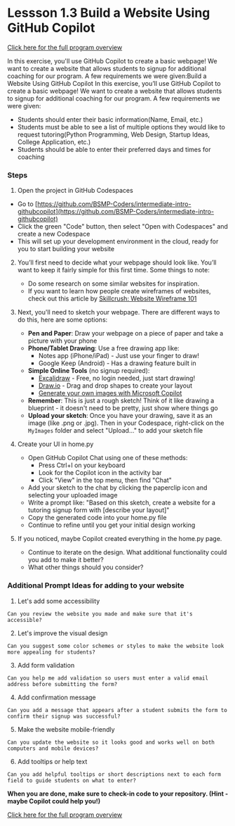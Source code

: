 # Lessson 1.3 Build a Website Using GitHub Copilot

[Click here for the full program overview](https://bsmp-coders.github.io/#/2025/intermediate/lesson_summary)

In this exercise, you'll use GitHub Copilot to create a basic webpage! We want to create a website that allows students to signup for additional coaching for our program. A few requirements we were given:Build a Website Using GitHub Copilot
In this exercise, you’ll use GitHub Copilot to create a basic webpage! We want to create a website that allows students to signup for additional coaching for our program. A few requirements we were given:

- Students should enter their basic information(Name, Email, etc.)
- Students must be able to see a list of multiple options they would like to request tutoring(Python Programming, Web Design, Startup Ideas, College Application, etc.)
- Students should be able to enter their preferred days and times for coaching

### Steps
1. Open the project in GitHub Codespaces  
  - Go to [https://github.com/BSMP-Coders/intermediate-intro-githubcopilot](https://github.com/BSMP-Coders/intermediate-intro-githubcopilot)
  - Click the green "Code" button, then select "Open with Codespaces" and create a new Codespace
  - This will set up your development environment in the cloud, ready for you to start building your website

2. You’ll first need to decide what your webpage should look like. You’ll want to keep it fairly simple for this first time. Some things to note:
    - Do some research on some similar websites for inspiration.
    - If you want to learn how people create wireframes of websites, check out this article by [Skillcrush: Website Wireframe 101](https://skillcrush.com/blog/website-wireframe/)


3. Next, you'll need to sketch your webpage. There are different ways to do this, here are some options:
    - **Pen and Paper**: Draw your webpage on a piece of paper and take a picture with your phone
    - **Phone/Tablet Drawing**: Use a free drawing app like:
      - Notes app (iPhone/iPad) - Just use your finger to draw!
      - Google Keep (Android) - Has a drawing feature built in
    - **Simple Online Tools** (no signup required):
      - [Excalidraw](https://excalidraw.com/) - Free, no login needed, just start drawing!
      - [Draw.io](https://app.diagrams.net/) - Drag and drop shapes to create your layout
      - [Generate your own images with Microsoft Copilot](https://copilot.microsoft.com)
    - **Remember**: This is just a rough sketch! Think of it like drawing a blueprint - it doesn't need to be pretty, just show where things go
    - **Upload your sketch**: Once you have your drawing, save it as an image (like .png or .jpg). Then in your Codespace, right-click on the `MyImages` folder and select "Upload..." to add your sketch file

4.  Create your UI in home.py
    - Open GitHub Copilot Chat using one of these methods:
      - Press Ctrl+I on your keyboard
      - Look for the Copilot icon in the activity bar
      - Click "View" in the top menu, then find "Chat"
    - Add your sketch to the chat by clicking the paperclip icon and selecting your uploaded image
    - Write a prompt like: "Based on this sketch, create a website for a tutoring signup form with [describe your layout]"
    - Copy the generated code into your home.py file
    - Continue to refine until you get your initial design working

4.  If you noticed, maybe Copilot created everything in the home.py page.  
    - Continue to iterate on the design.  What additional functionality could you add to make it better?
    - What other things should you consider?

### Additional Prompt Ideas for adding to your website

1. Let's add some accessibility
```
Can you review the website you made and make sure that it's accessible?
``` 

2. Let's improve the visual design  
```
Can you suggest some color schemes or styles to make the website look more appealing for students?
```

3. Add form validation  
```
Can you help me add validation so users must enter a valid email address before submitting the form?
```

4. Add confirmation message  
```
Can you add a message that appears after a student submits the form to confirm their signup was successful?
```

5. Make the website mobile-friendly  
```
Can you update the website so it looks good and works well on both computers and mobile devices?
```

6. Add tooltips or help text  
```
Can you add helpful tooltips or short descriptions next to each form field to guide students on what to enter?
```

**When you are done, make sure to check-in code to your repository. (Hint - maybe Copilot could help you!)**

[Click here for the full program overview](https://bsmp-coders.github.io/#/2025/intermediate/lesson_summary)